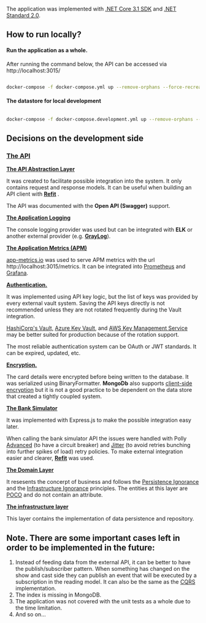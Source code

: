 
 The application was implemented with [.NET Core 3.1 SDK](https://github.com/dotnet/core/tree/master/release-notes/3.1) and [.NET Standard 2.0](https://docs.microsoft.com/en-us/dotnet/standard/net-standard).

## How to run locally? ##

#### Run the application as a whole.

After running the command below, the API can be accessed via http://localhost:3015/
```bash

docker-compose -f docker-compose.yml up --remove-orphans --force-recreate --renew-anon-volumes --build --abort-on-container-exit

```

#### The datastore for local development

```bash

docker-compose -f docker-compose.development.yml up --remove-orphans --force-recreate --renew-anon-volumes --build --abort-on-container-exit

```

## Decisions on the development side ##

### [The API](https://github.com/saddambilalov/payment.gateway/tree/master/src/Api/Payment.Gateway.Api)

**[The API Abstraction Layer](https://github.com/saddambilalov/payment.gateway/tree/master/src/Api/Payment.Gateway.Api.Abstractions)** 

It was created to facilitate possible integration into the system. It only contains request and response models. It can be useful when building an API client with [**Refit**](https://docs.microsoft.com/en-us/aspnet/core/fundamentals/http-requests?view=aspnetcore-3.1) .

The API was documented with the **Open API (Swagger)** support.

**[The Application Logging](https://github.com/saddambilalov/payment.gateway/blob/6975ca5d89754ad246a86f540135cbc13873c119/src/Api/Payment.Gateway.Api/Program.cs#L22)**

The console logging provider was used but can be integrated with **ELK** or another external provider (e.g. [**GrayLog**](https://www.graylog.org/)).

**[The Application Metrics (APM)](https://github.com/saddambilalov/payment.gateway/blob/28f419ae25250c858edfc415d9e69d4bed74c049/src/Api/Payment.Gateway.Api/Program.cs#L18)**

[app-metrics.io](https://www.app-metrics.io/web-monitoring/aspnet-core/) was used to serve APM metrics with the url http://localhost:3015/metrics. It can be integrated into [Prometheus](https://prometheus.io/) and [Grafana](https://grafana.com/grafana/dashboards?search=app+metrics).

**[Authentication.](https://github.com/saddambilalov/payment.gateway/tree/master/src/Api/Payment.Gateway.Api/Authentication)**

It was implemented using API key logic, but the list of keys was provided by every external vault system. Saving the API keys directly is not recommended unless they are not rotated frequently during the Vault integration.

[HashiCorp's Vault,](https://www.vaultproject.io/) [Azure Key Vault](https://azure.microsoft.com/en-us/services/key-vault/), and [AWS Key Management Service](https://aws.amazon.com/kms/) may be better suited for production because of the rotation support.

The most reliable authentication system can be OAuth or JWT standards. It can be expired, updated, etc.

**[Encryption.](https://github.com/saddambilalov/payment.gateway/blob/master/src/Payment.Gateway.Infrastructure/Services/CipherService.cs)**

The card details were encrypted before being written to the database. It was serialized using BinaryFormatter. **MongoDb** also supports [client-side encryption](https://docs.mongodb.com/manual/core/security-client-side-encryption/) but it is not a good practice to be dependent on the data store that created a tightly coupled system.

**[The Bank Simulator](https://github.com/saddambilalov/payment.gateway/tree/master/simulator)**

It was implemented with Express.js to make the possible integration easy later.

When calling the bank simulator API the issues were handled with Polly [Advanced](https://github.com/App-vNext/Polly/wiki/Advanced-Circuit-Breaker) (to have a circuit breaker) and [Jitter](https://github.com/App-vNext/Polly/wiki/Retry-with-jitter) (to avoid retries bunching into further spikes of load) retry policies. To make external integration easier and clearer, [**Refit**](https://docs.microsoft.com/en-us/aspnet/core/fundamentals/http-requests?view=aspnetcore-3.1) was used.

**[The Domain Layer](https://github.com/saddambilalov/payment.gateway/tree/master/src/Payment.Gateway.Domain)**

It resesents the concerpt of business and follows the [Persistence Ignorance](https://deviq.com/persistence-ignorance/) and the [Infrastructure Ignorance](https://ayende.com/blog/3137/infrastructure-ignorance) principles. The entities at this layer are [POCO](https://docs.microsoft.com/en-us/dotnet/architecture/microservices/microservice-ddd-cqrs-patterns/ddd-oriented-microservice) and do not contain an attribute.

**[The infrastructure layer](https://github.com/saddambilalov/payment.gateway/tree/master/src/Payment.Gateway.Infrastructure)**

This layer contains the implementation of data persistence and repository.

## Note. There are some important cases left in order to be implemented in the future: ##
1. Instead of feeding data from the external API, it can be better to have the publish/subscriber pattern. When something has changed on the show and cast side they can publish an event that will be executed by a subscription in the reading model. It can also be the same as the [CQRS](https://learning.oreilly.com/library/view/designing-event-driven-systems/9781492038252/ch07.html) implementation.
2. The index is missing in MongoDB.
3. The application was not covered with the unit tests as a whole due to the time limitation.
4. And so on...
